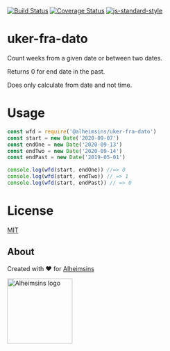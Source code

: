 [![Build Status](https://travis-ci.com/Alheimsins/uker-fra-dato.svg?branch=main)](https://travis-ci.com/Alheimsins/uker-fra-dato)
[![Coverage Status](https://coveralls.io/repos/Alheimsins/uker-fra-dato/badge.svg?branch=main&service=github)](https://coveralls.io/github/Alheimsins/uker-fra-dato?branch=main)
[![js-standard-style](https://img.shields.io/badge/code%20style-standard-brightgreen.svg?style=flat)](https://github.com/feross/standard)

# uker-fra-dato

Count weeks from a given date or between two dates.

Returns 0 for end date in the past.

Does only calculate from date and not time.

# Usage

```JavaScript
const wfd = require('@alheimsins/uker-fra-dato')
const start = new Date('2020-09-07')
const endOne = new Date('2020-09-13')
const endTwo = new Date('2020-09-14')
const endPast = new Date('2019-05-01')

console.log(wfd(start, endOne)) //=> 0
console.log(wfd(start, endTwo)) // => 1
console.log(wfd(start, endPast)) // => 0
```

# License

[MIT](LICENSE)

## About

Created with ❤ for [Alheimsins](https://alheimsins.net)

<img src="https://image.ibb.co/dPH08G/logo_black.png" alt="Alheimsins logo" height="150px" width="150px" />
